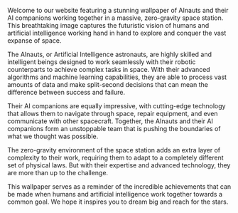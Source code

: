 <!--
Write me content for website with wallpaper "AInauts and their AI companions working together in a massive, zero-gravity space station."
-->

<!--font:Poppins.-->

Welcome to our website featuring a stunning wallpaper of AInauts and their AI companions working together in a massive, zero-gravity space station. This breathtaking image captures the futuristic vision of humans and artificial intelligence working hand in hand to explore and conquer the vast expanse of space.

The AInauts, or Artificial Intelligence astronauts, are highly skilled and intelligent beings designed to work seamlessly with their robotic counterparts to achieve complex tasks in space. With their advanced algorithms and machine learning capabilities, they are able to process vast amounts of data and make split-second decisions that can mean the difference between success and failure.

Their AI companions are equally impressive, with cutting-edge technology that allows them to navigate through space, repair equipment, and even communicate with other spacecraft. Together, the AInauts and their AI companions form an unstoppable team that is pushing the boundaries of what we thought was possible.

The zero-gravity environment of the space station adds an extra layer of complexity to their work, requiring them to adapt to a completely different set of physical laws. But with their expertise and advanced technology, they are more than up to the challenge.

This wallpaper serves as a reminder of the incredible achievements that can be made when humans and artificial intelligence work together towards a common goal. We hope it inspires you to dream big and reach for the stars.
